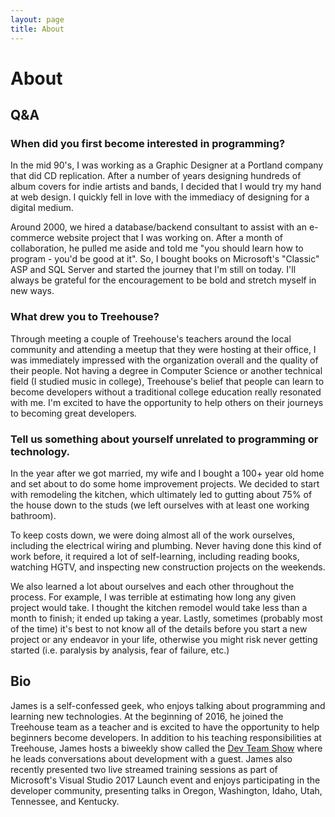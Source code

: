 ```yaml
---
layout: page
title: About
---
```


# About

## Q&A

### When did you first become interested in programming?

In the mid 90's, I was working as a Graphic Designer at a Portland company that did CD replication. After a number of years designing hundreds of album covers for indie artists and bands, I decided that I would try my hand at web design. I quickly fell in love with the immediacy of designing for a digital medium.

Around 2000, we hired a database/backend consultant to assist with an e-commerce website project that I was working on. After a month of collaboration, he pulled me aside and told me "you should learn how to program - you'd be good at it". So, I bought books on Microsoft's "Classic" ASP and SQL Server and started the journey that I'm still on today. I'll always be grateful for the encouragement to be bold and stretch myself in new ways.

### What drew you to Treehouse?

Through meeting a couple of Treehouse's teachers around the local community and attending a meetup that they were hosting at their office, I was immediately impressed with the organization overall and the quality of their people. Not having a degree in Computer Science or another technical field (I studied music in college), Treehouse's belief that people can learn to become developers without a traditional college education really resonated with me. I'm excited to have the opportunity to help others on their journeys to becoming great developers.

### Tell us something about yourself unrelated to programming or technology.

In the year after we got married, my wife and I bought a 100+ year old home and set about to do some home improvement projects. We decided to start with remodeling the kitchen, which ultimately led to gutting about 75% of the house down to the studs (we left ourselves with at least one working bathroom).

To keep costs down, we were doing almost all of the work ourselves, including the electrical wiring and plumbing. Never having done this kind of work before, it required a lot of self-learning, including reading books, watching HGTV, and inspecting new construction projects on the weekends.

We also learned a lot about ourselves and each other throughout the process. For example, I was terrible at estimating how long any given project would take. I thought the kitchen remodel would take less than a month to finish; it ended up taking a year. Lastly, sometimes (probably most of the time) it's best to not know all of the details before you start a new project or any endeavor in your life, otherwise you might risk never getting started (i.e. paralysis by analysis, fear of failure, etc.)

## Bio

James is a self-confessed geek, who enjoys talking about programming and learning new technologies. At the beginning of 2016, he joined the Treehouse team as a teacher and is excited to have the opportunity to help beginners become developers. In addition to his teaching responsibilities at Treehouse, James hosts a biweekly show called the [Dev Team Show](https://teamtreehouse.com/library/dev-team-show) where he leads conversations about development with a guest. James also recently presented two live streamed training sessions as part of Microsoft's Visual Studio 2017 Launch event and enjoys participating in the developer community, presenting talks in Oregon, Washington, Idaho, Utah, Tennessee, and Kentucky.
